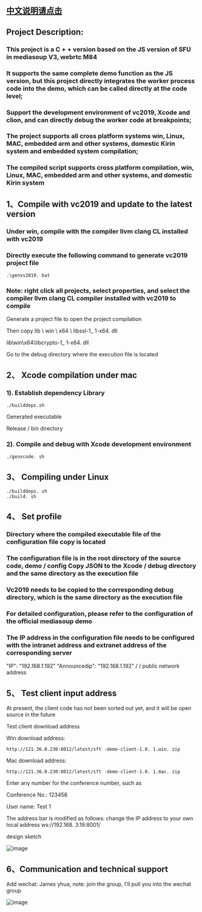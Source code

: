 
## [中文说明请点击](https://github.com/yanhua133/mediasoup-sfu-cpp/blob/main/README.cn.md)
##  Project Description:

###  This project is a C + + version based on the JS version of SFU in mediasoup V3, webrtc M84

###  It supports the same complete demo function as the JS version, but this project directly integrates the worker process code into the demo, which can be called directly at the code level;

###  Support the development environment of vc2019, Xcode and clion, and can directly debug the worker code at breakpoints;

###  The project supports all cross platform systems win, Linux, MAC, embedded arm and other systems, domestic Kirin system and embedded system compilation;

###  The compiled script supports cross platform compilation, win, Linux, MAC, embedded arm and other systems, and domestic Kirin system


##  1、Compile with vc2019 and update to the latest version

###  Under win, compile with the compiler llvm clang CL installed with vc2019

###  Directly execute the following command to generate vc2019 project file


```
.\genvs2019. bat
```
###  Note: right click all projects, select properties, and select the compiler llvm clang CL compiler installed with vc2019 to compile


Generate a project file to open the project compilation

Then copy lib \ win \ x64 \ libssl-1_ 1-x64. dll

lib\win\x64\libcrypto-1_ 1-x64. dll

Go to the debug directory where the execution file is located



##  2、 Xcode compilation under mac


###  1). Establish dependency Library

```
./builddeps.sh
```
Generated executable

Release / bin directory

###  2). Compile and debug with Xcode development environment

```
./genxcode. sh
```

##  3、 Compiling under Linux

```
./builddeps. sh
./build. sh
```


##  4、 Set profile

###  Directory where the compiled executable file of the configuration file copy is located

###  The configuration file is in the root directory of the source code, demo / config Copy JSON to the Xcode / debug directory and the same directory as the execution file

###  Vc2019 needs to be copied to the corresponding debug directory, which is the same directory as the execution file

###  For detailed configuration, please refer to the configuration of the official mediasoup demo

###  The IP address in the configuration file needs to be configured with the intranet address and extranet address of the corresponding server

"IP": "192.168.1.192"
"Announcedip": "192.168.1.192" / / public network address



##  5、 Test client input address

At present, the client code has not been sorted out yet, and it will be open source in the future

Test client download address

Win download address:

```
http://121.36.0.230:8012/latest/sft -demo-client-1.0. 1.win. zip
```
Mac download address:
```
http://121.36.0.230:8012/latest/sft -demo-client-1.0. 1.mac. zip
```

Enter any number for the conference number, such as

Conference No.: 123456

User name: Test 1

The address bar is modified as follows: change the IP address to your own local address
ws://192.168. 3.19:8001/

design sketch

![image]( https://raw.githubusercontent.com/yanhua133/mediasoup-sfu-cpp/main/demo.jpg )


##  6、Communication and technical support

Add wechat: James yhua, note: join the group, I'll pull you into the wechat group

![image](https://github.com/yanhua133/mediasoup-sfu-cpp/blob/main/zuozhe.jpeg?raw=true)

